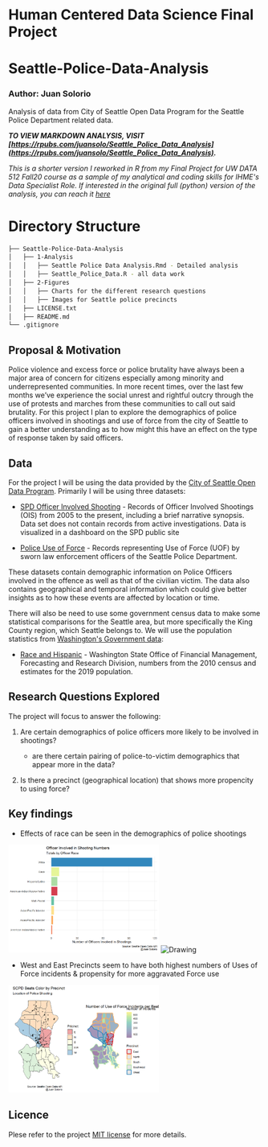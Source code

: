 # Human Centered Data Science Final Project
# Seattle-Police-Data-Analysis
### Author: Juan Solorio
Analysis of data from City of Seattle Open Data Program for the Seattle Police Department related data.

***TO VIEW MARKDOWN ANALYSIS, VISIT [https://rpubs.com/juansolo/Seattle_Police_Data_Analysis](https://rpubs.com/juansolo/Seattle_Police_Data_Analysis).***

*This is a shorter version I reworked in R from my Final Project for UW DATA 512 Fall20 course as a sample of my analytical and coding skills for IHME's Data Specialist Role. If interested in the original full (python) version of the analysis, you can reach it [here](https://github.com/JUAN-SOLORIO/data-512/tree/main/data-512-final)*

# Directory Structure
```bash
├── Seattle-Police-Data-Analysis
│   ├── 1-Analysis
│   │   ├── Seattle Police Data Analysis.Rmd - Detailed analysis
│   │   ├── Seattle_Police_Data.R - all data work 
│   ├── 2-Figures
│   │   ├── Charts for the different research questions
│   │   ├── Images for Seattle police precincts
│   ├── LICENSE.txt
│   ├── README.md
└── .gitignore
```

## Proposal & Motivation

Police violence and excess force or police brutality have always been a major area of concern for citizens especially among minority and underrepresented communities. In more recent times, over the last few months we’ve experience the social unrest and rightful outcry through the use of protests and marches from these communities to call out said brutality. 
For this project I plan to explore the demographics of police officers involved in shootings and use of force from the city of Seattle to gain a better understanding as to how might this have an effect on the type of response taken by said officers.


## Data

For the project I will be using the data provided by the [City of Seattle Open Data Program]( https://data.seattle.gov/browse?category=Public+Safety&provenance=official&page=2). Primarily I will be using three datasets:
* [SPD Officer Involved Shooting]( https://data.seattle.gov/Public-Safety/SPD-Officer-Involved-Shooting-OIS-Data/mg5r-efcm) - Records of Officer Involved Shootings (OIS) from 2005 to the present, including a brief narrative synopsis. Data set does not contain records from active investigations. Data is visualized in a dashboard on the SPD public site


* [Police Use of Force]( https://data.seattle.gov/Public-Safety/Use-Of-Force/ppi5-g2bj) - Records representing Use of Force (UOF) by sworn law enforcement officers of the Seattle Police Department.


These datasets contain demographic information on Police Officers involved in the offence as well as that of the civilian victim. The data also contains geographical and temporal information which could give better insights as to how these events are affected by location or time.

There will also be need to use some government census data to make some statistical comparisons for the Seattle area, but more specifically the King County region, which Seattle belongs to. We will use the population statistics from [Washington's Government data](https://www.ofm.wa.gov/washington-data-research/population-demographics/population-estimates/estimates-april-1-population-age-sex-race-and-hispanic-origin):
* [Race and Hispanic](https://www.ofm.wa.gov/sites/default/files/public/dataresearch/pop/asr/race/ofm_pop_race_2010_and_2019.xlsx) - Washington State Office of Financial Management, Forecasting and Research Division, numbers from the 2010 census and estimates for the 2019 population.


## Research Questions Explored

The project will focus to answer the following:
1. Are certain demographics of police officers more likely to be involved in shootings?
    - are there certain pairing of police-to-victim demographics that appear more in the data?
    
    
2. Is there a precinct (geographical location) that shows more propencity to using force?


## Key findings

* Effects of race can be seen in the demographics of police shootings
<tr>
<td> <img src="2-Figures/Seattle-Police-Data-Analysis_files/figure-html/stat_summaries-3.png" alt="Drawing" style="width: 300px;"/> </td>
<td> <img src="2-Figures/Distribution_Subject_race_shot_by_white_officers.png" alt="Drawing" style="width: 300px;"/> </td>
</tr>

* West and East Precincts seem to have both highest numbers of Uses of Force incidents & propensity for more aggravated Force use
<tr>
<td> <img src="2-Figures/Seattle-Police-Data-Analysis_files/figure-html/maps-2.png" alt="Drawing" style="width: 300px;"/> </td>
</tr>



## Licence

Plese refer to the project [MIT license](https://github.com/JUAN-SOLORIO/data-512/blob/main/data-512-final/LICENSE.txt) for more details.
